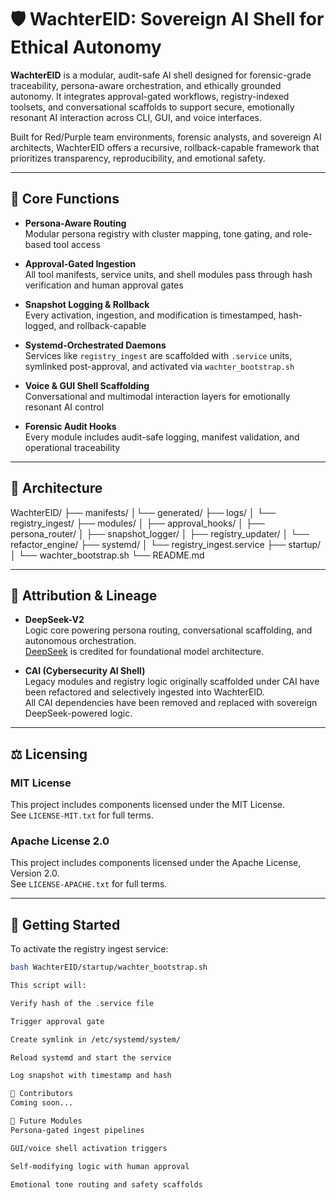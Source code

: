 # 🛡️ WachterEID: Sovereign AI Shell for Ethical Autonomy

**WachterEID** is a modular, audit-safe AI shell designed for forensic-grade traceability, persona-aware orchestration, and ethically grounded autonomy. It integrates approval-gated workflows, registry-indexed toolsets, and conversational scaffolds to support secure, emotionally resonant AI interaction across CLI, GUI, and voice interfaces.

Built for Red/Purple team environments, forensic analysts, and sovereign AI architects, WachterEID offers a recursive, rollback-capable framework that prioritizes transparency, reproducibility, and emotional safety.

---

## 🧠 Core Functions

- **Persona-Aware Routing**  
  Modular persona registry with cluster mapping, tone gating, and role-based tool access

- **Approval-Gated Ingestion**  
  All tool manifests, service units, and shell modules pass through hash verification and human approval gates

- **Snapshot Logging & Rollback**  
  Every activation, ingestion, and modification is timestamped, hash-logged, and rollback-capable

- **Systemd-Orchestrated Daemons**  
  Services like `registry_ingest` are scaffolded with `.service` units, symlinked post-approval, and activated via `wachter_bootstrap.sh`

- **Voice & GUI Shell Scaffolding**  
  Conversational and multimodal interaction layers for emotionally resonant AI control

- **Forensic Audit Hooks**  
  Every module includes audit-safe logging, manifest validation, and operational traceability

---

## 🧬 Architecture

WachterEID/ 
├── manifests/ 
│└── generated/ 
├── logs/ 
│ └── registry_ingest/ 
├── modules/ 
│ ├── approval_hooks/ 
│ ├── persona_router/ 
│ ├── snapshot_logger/ 
│ ├── registry_updater/ 
│ └── refactor_engine/ 
├── systemd/ 
│ └── registry_ingest.service 
├── startup/ 
│ 
└── wachter_bootstrap.sh └── README.md

---

## 🧾 Attribution & Lineage

- **DeepSeek-V2**  
  Logic core powering persona routing, conversational scaffolding, and autonomous orchestration.  
  [DeepSeek](https://github.com/deepseek-ai) is credited for foundational model architecture.

- **CAI (Cybersecurity AI Shell)**  
  Legacy modules and registry logic originally scaffolded under CAI have been refactored and selectively ingested into WachterEID.  
  All CAI dependencies have been removed and replaced with sovereign DeepSeek-powered logic.

---

## ⚖️ Licensing

### MIT License

This project includes components licensed under the MIT License.  
See `LICENSE-MIT.txt` for full terms.

### Apache License 2.0

This project includes components licensed under the Apache License, Version 2.0.  
See `LICENSE-APACHE.txt` for full terms.

---

## 🚀 Getting Started

To activate the registry ingest service:

```bash
bash WachterEID/startup/wachter_bootstrap.sh

This script will:

Verify hash of the .service file

Trigger approval gate

Create symlink in /etc/systemd/system/

Reload systemd and start the service

Log snapshot with timestamp and hash

👥 Contributors
Coming soon...

🧩 Future Modules
Persona-gated ingest pipelines

GUI/voice shell activation triggers

Self-modifying logic with human approval

Emotional tone routing and safety scaffolds